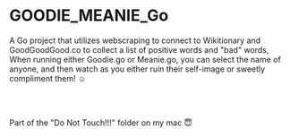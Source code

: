 # GOODIE_MEANIE_Go
A Go project that utilizes webscraping to connect to Wikitionary and GoodGoodGood.co to collect a list of positive words and "bad" words, <br />
When running either Goodie.go or Meanie.go, you can select the name of anyone, and then watch as you either ruin their self-image or sweetly <br />
compliment them! ☺️

<br />
<br />

Part of the "Do Not Touch!!!" folder on my mac 😇
